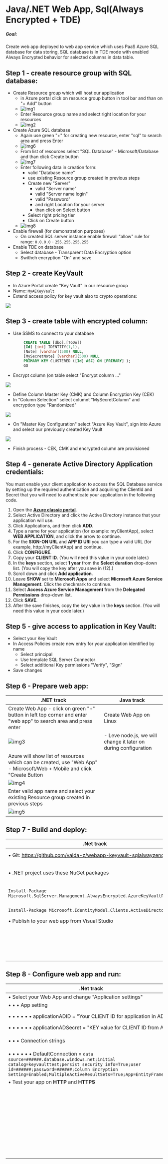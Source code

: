 # Java/.NET Web App, Sql(Always Encrypted + TDE)

##### Goal:
Create web app deployed to web app service which uses PaaS Azure SQL database for data storing, SQL database is in TDE mode with enabled Always Encrypted behavior for selected columns in data table.

## Step 1 - create resource group with SQL database:
- Create Resource group which will host our application
    - in Azure portal click on resource group button in tool bar and than on "+ Add" button
    - ![img1](img/img1.PNG)
    - Enter Resource group name and select right location for your resources
    - ![img2](img/img2.PNG)
- Create Azure SQL database
    - Again use green "+" for creating new resource, enter "sql" to search area and press Enter
    - ![img6](img/img6.PNG)
    - From list of resources select "SQL Database" - Microsoft/Database and than click Create button
    - ![img7](img/img7.PNG)
    - Enter following data in creation form:
        - valid "Database name"
        - use existing Resource group created in previous steps
        - Create new "Server"
            - valid "Server name"
            - valid "Server name login"
            - valid "Password"
            - and right Location for your server
            - than click on Select button
        - Select right pricing tier
        - Click on Create button 
    - ![img8](img/img8.PNG)
- Enable firewall (for demonstration purposes)
	- On created SQL server instance enable firewall "allow" rule for range: `0.0.0.0` - `255.255.255.255`
- Enable TDE on database
	- Select database - Transparent Data Encryption option
	- Swithch encryption "On" and save

## Step 2 - create KeyVault
- In Azure Portal create "Key Vault" in our resource group
- Name: `MyAEKeyVault`
- Extend access policy for key vault also to crypto operations:

![](img/iimg1.png)

## Step 3 - create table with encrypted column:
- Use SSMS to connect to your database

```sql
	 	CREATE TABLE [dbo].[ToDo](
	  	[Id] [int] IDENTITY(1,1),
	  	[Note] [varchar](500) NULL,
	  	[MySecretNote] [varchar](500) NULL
	  	PRIMARY KEY CLUSTERED ([Id] ASC) ON [PRIMARY] );
	  	GO

```

- Encrypt column (on table select "Encrypt column …"

![](img/iimg2.png)

- Define Column Master Key (CMK) and Column Encryption Key (CEK)
- In "Column Selection" select columnt "MySecretColumn" and encryption type "Randomized"

![](img/iimg3.png)

- On "Master Key  Configuration" select "Azure Key Vault", sign into Azure and select our previously created Key Vault

![](img/iimg4.png)

- Finish process - CEK, CMK and encrypted column are provisioned

## Step 4 - generate Active Directory Application credentials:
You must enable your client application to access the SQL Database service by setting up the required authentication and acquiring the ClientId and Secret that you will need to authenticate your application in the following code.

1. Open the **[Azure classic portal](http://manage.windowsazure.com/)**.
2. Select Active Directory and click the Active Directory instance that your application will use.
3. Click Applications, and then click **ADD**.
4. Type a name for your application (for example: myClientApp), select **WEB APPLICATION**, and click the arrow to continue.
5. For the **SIGN-ON URL** and **APP ID URI** you can type a valid URL (for example, http://myClientApp) and continue.
6. Click **CONFIGURE**.
7. Copy your **CLIENT ID**. (You will need this value in your code later.)
8. In the **keys** section, select **1 year** from the **Select duration** drop-down list. (You will copy the key after you save in (12).)
9. Scroll down and click **Add application**.
10. Leave **SHOW** set to **Microsoft Apps** and select **Microsoft Azure Service Management**. Click the checkmark to continue.
11. Select **Access Azure Service Management** from the **Delegated Permissions** drop-down list.
12. Click **SAVE**.
13. After the save finishes, copy the key value in the **keys** section. (You will need this value in your code later.)

## Step 5 - give access to application in Key Vault:
- Select your Key Vault
- In Access Policies create new entry for your application identified by name
	- Select principal
	- Use template SQL Server Connector
	- Select additional Key permissions "Verify", "Sign"
- Save changes

## Step 6 - Prepare web app:
| .NET track | Java track |
|--------|--------|
| Create Web App - click on green "+" button in left top corner and enter "web app" to search area and press enter | Create Web App on Linux
| ![img3](img/img3.PNG) | - Leve node.js, we will change it later on during configuration |
| Azure will show list of resources which can be created, use "Web App" - Microsoft/Web + Mobile and click "Create Button | |
| ![img4](img/img4.PNG) | |
| Enter valid app name and select your existing Resource group created in previous steps | |
| ![img5](img/img5.PNG) | |

## Step 7 - Build and deploy:
| .Net track | Java track |
|--------|--------|
| • Git: https://github.com/valda-z/webapp-keyvault-sqlalwayzencrypted | • Prerequisites: Maven, Docker, Java JDK 8 |
| • .NET project uses these NuGet packages | • Create Azure Container Registry: Enable "Admin user access" and remember user and user key |
| `Install-Package Microsoft.SqlServer.Management.AlwaysEncrypted.AzureKeyVaultProvider` | • Download source codes / Git: https://github.com/valda-z/webapp-keyvault-sqlalwayzencrypted |
| `Install-Package Microsoft.IdentityModel.Clients.ActiveDirectory` | • Build JAR and docker image: `mvn clean package docker:build` |
| • Publish to your web app from Visual Studio | • Publish to private docker registry |
|  | `docker login <YOUR REPO>.azurecr.io -u <YOUR USERNAME> -p "<YOUR KEY>"` |
|  | `docker tag valdazure/sqlkeyvault <YOUR REPO>.azurecr.io/valdazure/sqlkeyvault` |
|  | `docker push <YOUR REPO>.azurecr.io/valdazure/sqlkeyvault` |

## Step 8 - Configure web app and run:
| .Net track | Java track | 
|--------|--------|
| • Select your Web App and change "Application settings" | • Select your Web App and change "Application settings" |
| • • • App setting | • • • App setting |
| • • • • • • applicationADID = "Your CLIENT ID for application in AD" | • • • • • • SQLSERVER_CLIENTID = "Your CLIENT ID for application in AD" |
| • • • • • • applicationADSecret = "KEY value for CLIENT ID from AD" | • • • • • • SQLSERVER_CLIENTKEY = "KEY value for CLIENT ID from AD" |
| • • • Connection strings | • • • • • • SQLSERVER_URL = `jdbc:sqlserver://<YOUR DATABASE SERVER>.database.windows.net;user=<YOUR DB USER>;password=<YOUR DB PASSWORD>;databaseName=keyvaulttest;columnEncryptionSetting=Enabled;` |
| • • • • • • DefaultConnection = `data source=######.database.windows.net;initial catalog=keyvaulttest;persist security info=True;user id=######;password=######;Column Encryption Setting=Enabled;MultipleActiveResultSets=True;App=EntityFramework` | • • • • • • PORT = `8080` |
| • Test your app on **HTTP** and **HTTPS** | • "Docker Container" setting |
|  | • • • Select "Private registry" |
|  | • • • Image and optional tag = `<YOUR REPO>.azurecr.io/valdazure/sqlkeyvault` |
|  | • • • Server URL = `https://<YOUR REPO>.azurecr.io/valdazure/sqlkeyvault` |
|  | • • • Login username = `<YOUR USERNAME>` |
|  | • • • Password = `<YOUR KEY>` |
|  | • • • Startup command = `-e SQLSERVER_CLIENTID -e SQLSERVER_CLIENTKEY -e SQLSERVER_URL` |
|  | Test your app on **HTTP** and **HTTPS** |


